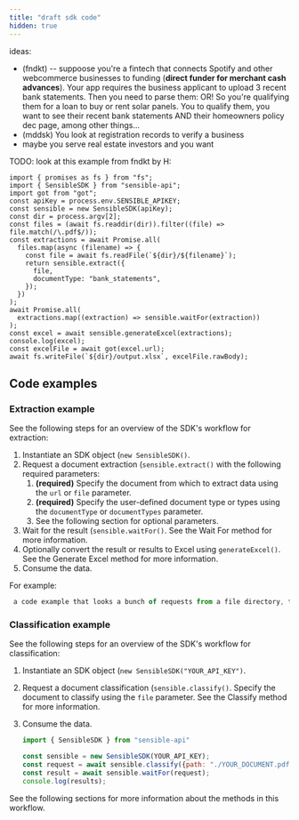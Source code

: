 ```yaml
---
title: "draft sdk code"
hidden: true
---
```




ideas:

- (fndkt) -- suppoose you're a fintech that connects Spotify and other webcommerce businesses to funding (**direct funder for merchant cash advances**). Your app requires the business applicant to upload 3 recent bank statements. Then you need to parse them: OR! So you're qualifying them for a loan to buy or rent solar panels. You to qualify them, you want to see their recent bank statements AND their homeowners policy dec page, among other things... 
- (mddsk) You look at registration records to verify a business
- maybe you serve real estate investors and you want 

TODO: look at this example from fndkt by H:

```
import { promises as fs } from "fs";
import { SensibleSDK } from "sensible-api";
import got from "got";
const apiKey = process.env.SENSIBLE_APIKEY;
const sensible = new SensibleSDK(apiKey);
const dir = process.argv[2];
const files = (await fs.readdir(dir)).filter((file) => file.match(/\.pdf$/));
const extractions = await Promise.all(
  files.map(async (filename) => {
    const file = await fs.readFile(`${dir}/${filename}`);
    return sensible.extract({
      file,
      documentType: "bank_statements",
    });
  })
);
await Promise.all(
  extractions.map((extraction) => sensible.waitFor(extraction))
);
const excel = await sensible.generateExcel(extractions);
console.log(excel);
const excelFile = await got(excel.url);
await fs.writeFile(`${dir}/output.xlsx`, excelFile.rawBody);
```







## Code examples

### Extraction example

See the following steps for an overview of the SDK's workflow for extraction:

1. Instantiate an SDK object (`new SensibleSDK()`. 
2. Request a document extraction (`sensible.extract()` with the following required parameters:
   1.  **(required)** Specify the document from which to extract data using the `url` or `file` parameter. 
   2.  **(required)** Specify the user-defined document type or types using the `documentType` or `documentTypes` parameter.
   3.  See the following section for optional parameters.
3. Wait for the result (`sensible.waitFor()`. See the Wait For method for more information.
4. Optionally convert the result or results to Excel using `generateExcel()`. See the Generate Excel method for more information.
5. Consume the data.

For example:

```javascript
 a code example that looks a bunch of requests from a file directory, then compiles them into an Excel file and downloads it?
```

### Classification example

See the following steps for an overview of the SDK's workflow for classification:

1. Instantiate an SDK object (`new SensibleSDK("YOUR_API_KEY")`.

2. Request a document classification (`sensible.classify()`.  Specify the document to classify using the `file` parameter. See the Classify method for more information.

3. Consume the data.

   ```javascript
   import { SensibleSDK } from "sensible-api"
   
   const sensible = new SensibleSDK(YOUR_API_KEY);
   const request = await sensible.classify({path: "./YOUR_DOCUMENT.pdf"}); 
   const result = await sensible.waitFor(request);
   console.log(results);
   ```

   

See the following sections for more information about the methods in this workflow.
